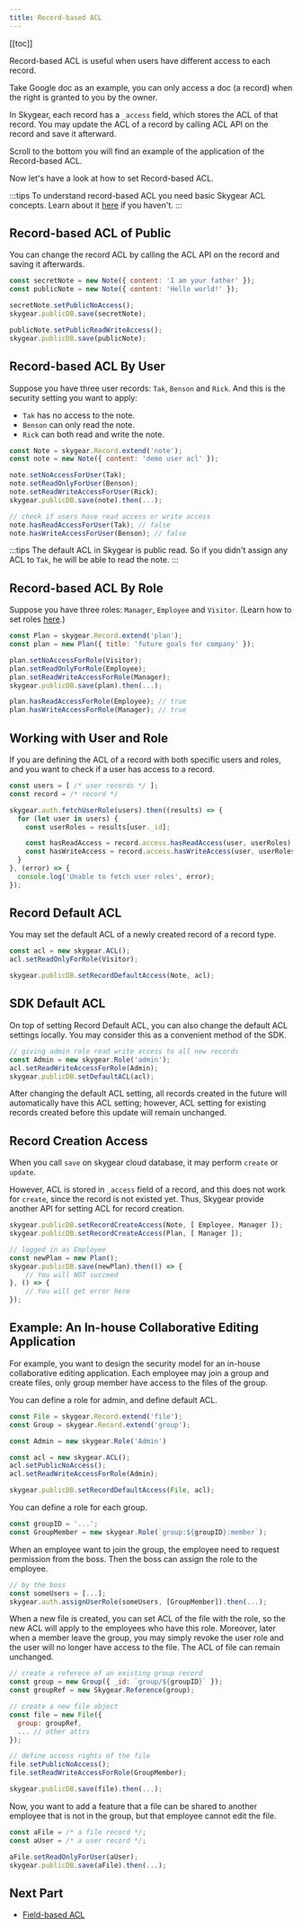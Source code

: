 ```yaml
---
title: Record-based ACL
---
```


[[toc]]

Record-based ACL is useful when users have different access to each record.

Take Google doc as an example, you can only access a doc (a record) when the right is granted to you by the owner.

In Skygear, each record has a `_access` field, which stores the ACL of that record. You may update the ACL of a record by calling ACL API on the record and save it afterward.

Scroll to the bottom you will find an example of the application of the Record-based ACL.

Now let's have a look at how to set Record-based ACL.

:::tips
To understand record-based ACL you need basic Skygear ACL concepts. Learn about it [here][doc-overview-acl] if you haven't.
:::

## Record-based ACL of Public

You can change the record ACL by calling the ACL API on the record and saving it afterwards.

```javascript
const secretNote = new Note({ content: 'I am your father' });
const publicNote = new Note({ content: 'Hello world!' });

secretNote.setPublicNoAccess();
skygear.publicDB.save(secretNote);

publicNote.setPublicReadWriteAccess();
skygear.publicDB.save(publicNote);
```

## Record-based ACL By User

Suppose you have three user records: `Tak`, `Benson` and `Rick`. And this is the security setting you want to apply:

- `Tak` has no access to the note.
- `Benson` can only read the note.
- `Rick` can both read and write the note.

```javascript
const Note = skygear.Record.extend('note');
const note = new Note({ content: 'demo user acl' });

note.setNoAccessForUser(Tak);
note.setReadOnlyForUser(Benson);
note.setReadWriteAccessForUser(Rick);
skygear.publicDB.save(note).then(...);

// check if users have read access or write access
note.hasReadAccessForUser(Tak); // false
note.hasWriteAccessForUser(Benson); // false
```

:::tips
The default ACL in Skygear is public read. So if you didn't assign any ACL to `Tak`, he will be able to read the note.
:::

## Record-based ACL By Role

Suppose you have three roles: `Manager`, `Employee` and `Visitor`. (Learn how to set roles [here][doc-role-acl].)

```javascript
const Plan = skygear.Record.extend('plan');
const plan = new Plan({ title: 'future goals for company' });

plan.setNoAccessForRole(Visitor);
plan.setReadOnlyForRole(Employee);
plan.setReadWriteAccessForRole(Manager);
skygear.publicDB.save(plan).then(...);

plan.hasReadAccessForRole(Employee); // true
plan.hasWriteAccessForRole(Manager); // true
```

## Working with User and Role

If you are defining the ACL of a record with both specific users and roles, and you want to check if a user has access to a record.

```javascript
const users = [ /* user records */ ];
const record = /* record */

skygear.auth.fetchUserRole(users).then((results) => {
  for (let user in users) {
    const userRoles = results[user._id];

    const hasReadAccess = record.access.hasReadAccess(user, userRoles);
    const hasWriteAccess = record.access.hasWriteAccess(user, userRoles);
  }
}, (error) => {
  console.log('Unable to fetch user roles', error);
});
```

## Record Default ACL

You may set the default ACL of a newly created record of a record type.

```javascript
const acl = new skygear.ACL();
acl.setReadOnlyForRole(Visitor);

skygear.publicDB.setRecordDefaultAccess(Note, acl);
```

## SDK Default ACL

On top of setting Record Default ACL, you can also change the default ACL settings locally.
You may consider this as a convenient method of the SDK.

```javascript
// giving admin role read write access to all new records
const Admin = new skygear.Role('admin');
acl.setReadWriteAccessForRole(Admin);
skygear.publicDB.setDefaultACL(acl);
```

After changing the default ACL setting, all records created in the future
will automatically have this ACL setting; however, ACL setting for existing
records created before this update will remain unchanged.

## Record Creation Access

When you call `save` on skygear cloud database, it may perform `create` or `update`.

However, ACL is stored in `_access` field of a record, and this does not work for `create`, since the record is not existed yet. Thus, Skygear provide another API for setting ACL for record creation.

```javascript
skygear.publicDB.setRecordCreateAccess(Note, [ Employee, Manager ]);
skygear.publicDB.setRecordCreateAccess(Plan, [ Manager ]);

// logged in as Employee
const newPlan = new Plan();
skygear.publicDB.save(newPlan).then(() => {
    // You will NOT succeed
}, () => {
    // You will get error here
});
```

## Example: An In-house Collaborative Editing Application

For example, you want to design the security model for an in-house collaborative
editing application. Each employee may join a group and create files, only
group member have access to the files of the group.

You can define a role for admin, and define default ACL.

```javascript
const File = skygear.Record.extend('file');
const Group = skygear.Record.extend('group');

const Admin = new skygear.Role('Admin')

const acl = new skygear.ACL();
acl.setPublicNoAccess();
acl.setReadWriteAccessForRole(Admin);

skygear.publicDB.setRecordDefaultAccess(File, acl);
```

You can define a role for each group.

```javascript
const groupID = '...';
const GroupMember = new skygear.Role(`group:${groupID}:member`);
```

When an employee want to join the group, the employee need to request
permission from the boss. Then the boss can assign the role to the employee.

```javascript
// by the boss
const someUsers = [...];
skygear.auth.assignUserRole(someUsers, [GroupMember]).then(...);
```

When a new file is created, you can set ACL of the file with the role, so
the new ACL will apply to the employees who have this role. Moreover, later
when a member leave the group, you may simply revoke the user role and the
user will no longer have access to the file. The ACL of file can remain
unchanged.

```javascript
// create a referece of an existing group record
const group = new Group({ _id: `group/${groupID}` });
const groupRef = new Skygear.Reference(group);

// create a new file object
const file = new File({
  group: groupRef,
  ... // other attrs
});

// define access rights of the file
file.setPublicNoAccess();
file.setReadWriteAccessForRole(GroupMember);

skygear.publicDB.save(file).then(...);
```

Now, you want to add a feature that a file can be shared to another employee
that is not in the group, but that employee cannot edit the file.

```javascript
const aFile = /* a file record */;
const aUser = /* a user record */;

aFile.setReadOnlyForUser(aUser);
skygear.publicDB.save(aFile).then(...);
```

## Next Part
- [Field-based ACL][doc-field-acl]

[doc-role-acl]: /guides/cloud-db/acl-overview/js/#acl-user-target
[doc-overview-acl]: /guides/cloud-db/acl-overview/js/
[doc-field-acl]: /guides/cloud-db/field-acl/
